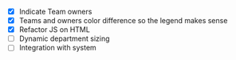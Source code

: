 - [x] Indicate Team owners
- [x] Teams and owners color difference so the legend makes sense
- [x] Refactor JS on HTML
- [ ] Dynamic department sizing
- [ ] Integration with system